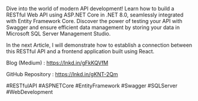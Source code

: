 Dive into the world of modern API development! Learn how to build a RESTful Web API using ASP.NET Core in .NET 8.0, seamlessly integrated with Entity Framework Core. Discover the power of testing your API with Swagger and ensure efficient data management by storing your data in Microsoft SQL Server Management Studio. 



In the next Article, I will demonstrate how to establish a connection between this RESTful API and a frontend application built using React.



Blog (Medium) :  https://lnkd.in/gFkKQVfM

GitHub Repository : https://lnkd.in/gKNT-2Qm



#RESTfulAPI #ASPNETCore #EntityFramework #Swagger #SQLServer #WebDevelopment
